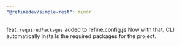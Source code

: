 ```yaml
---
"@refinedev/simple-rest": minor
---
```


feat: `requiredPackages` added to refine.config.js
Now with that, CLI automatically installs the required packages for the project.
